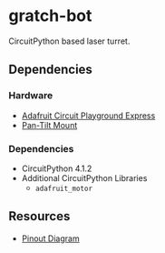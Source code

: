 # gratch-bot
 CircuitPython based laser turret.

## Dependencies

### Hardware

- [Adafruit Circuit Playground Express](https://www.adafruit.com/product/3333)
- [Pan-Tilt Mount](https://www.adafruit.com/product/1967)

### Dependencies

- CircuitPython 4.1.2
- Additional CircuitPython Libraries
  - `adafruit_motor`

## Resources

- [Pinout Diagram](https://learn.adafruit.com/adafruit-circuit-playground-express/pinouts)